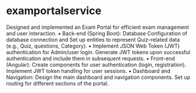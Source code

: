 # examportalservice
Designed and implemented an Exam Portal for efficient exam management and user interaction.
▪ Back-end (Spring Boot): Database Configuration of database connection and Set up entities to represent Quiz-related data (e.g., Quiz, questions, Category). 
▪ Implement JSON Web Token (JWT) authentication for Admin/user login. Generate JWT tokens upon successful authentication and include them in subsequent requests. 
▪ Front-end (Angular): Create components for user authentication (login, registration). Implement JWT token handling for user sessions. 
▪ Dashboard and Navigation: Design the main dashboard and navigation components. Set up routing for different sections of the portal.

